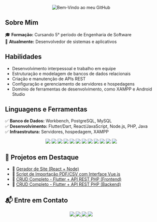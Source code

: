 
<p align="center">
  <img src="https://private-user-images.githubusercontent.com/127036639/430502317-5ab1c1c4-9c7b-4806-965e-afffda08a601.PNG?jwt=eyJhbGciOiJIUzI1NiIsInR5cCI6IkpXVCJ9.eyJpc3MiOiJnaXRodWIuY29tIiwiYXVkIjoicmF3LmdpdGh1YnVzZXJjb250ZW50LmNvbSIsImtleSI6ImtleTUiLCJleHAiOjE3NDM3OTE5OTksIm5iZiI6MTc0Mzc5MTY5OSwicGF0aCI6Ii8xMjcwMzY2MzkvNDMwNTAyMzE3LTVhYjFjMWM0LTljN2ItNDgwNi05NjVlLWFmZmZkYTA4YTYwMS5QTkc_WC1BbXotQWxnb3JpdGhtPUFXUzQtSE1BQy1TSEEyNTYmWC1BbXotQ3JlZGVudGlhbD1BS0lBVkNPRFlMU0E1M1BRSzRaQSUyRjIwMjUwNDA0JTJGdXMtZWFzdC0xJTJGczMlMkZhd3M0X3JlcXVlc3QmWC1BbXotRGF0ZT0yMDI1MDQwNFQxODM0NTlaJlgtQW16LUV4cGlyZXM9MzAwJlgtQW16LVNpZ25hdHVyZT03Y2IyMGI1MjZlNmI3MzM2ZmZmNGNiMjBmYjE1MDhhODY1ZWQwMDFkZTE5ZjZjMTFkM2NhYWI1MDRiNjQ4MmI1JlgtQW16LVNpZ25lZEhlYWRlcnM9aG9zdCJ9.FG7vfBd4hQiv9_65kQR_OPmqHmqouESGJei185wcIUc" alt="Bem-Vindo ao meu GitHub">
</p>

## Sobre Mim  

🎓 **Formação:** Cursando 5° período de Engenharia de Software  
💼 **Atualmente:** Desenvolvedor de sistemas e aplicativos  

## Habilidades  

- Desenvolvimento interpessoal e trabalho em equipe  
- Estruturação e modelagem de bancos de dados relacionais  
- Criação e manutenção de APIs REST  
- Configuração e gerenciamento de servidores e hospedagens  
- Domínio de ferramentas de desenvolvimento, como XAMPP e Android Studio  

## Linguagens e Ferramentas  

✅ **Banco de Dados:** Workbench, PostgreSQL, MySQL  
✅ **Desenvolvimento:** Flutter/Dart, React/JavaScript, Node.js, PHP, Java  
✅ **Infraestrutura:** Servidores, hospedagem, XAMPP  
<p align="center">
  <img src="https://img.shields.io/badge/Flutter-02569B?style=for-the-badge&logo=flutter&logoColor=white" />
  <img src="https://img.shields.io/badge/Dart-0175C2?style=for-the-badge&logo=dart&logoColor=white" />
  <img src="https://img.shields.io/badge/React-20232A?style=for-the-badge&logo=react&logoColor=61DAFB" />
  <img src="https://img.shields.io/badge/JavaScript-F7DF1E?style=for-the-badge&logo=javascript&logoColor=black" />
  <img src="https://img.shields.io/badge/Node.js-339933?style=for-the-badge&logo=nodedotjs&logoColor=white" />
  <img src="https://img.shields.io/badge/PHP-777BB4?style=for-the-badge&logo=php&logoColor=white" />
  <img src="https://img.shields.io/badge/Java-ED8B00?style=for-the-badge&logo=java&logoColor=white" />
  <img src="https://img.shields.io/badge/MySQL-4479A1?style=for-the-badge&logo=mysql&logoColor=white" />
  <img src="https://img.shields.io/badge/PostgreSQL-336791?style=for-the-badge&logo=postgresql&logoColor=white" />
  <img src="https://img.shields.io/badge/Workbench-003545?style=for-the-badge&logo=mysql&logoColor=white" />
  <img src="https://img.shields.io/badge/XAMPP-FB7A24?style=for-the-badge&logo=xampp&logoColor=white" />
  <img src="https://img.shields.io/badge/AndroidStudio-3DDC84?style=for-the-badge&logo=androidstudio&logoColor=white" />
</p>


## 🚀 Projetos em Destaque

- 🔧 [Gerador de Site (React + Node)](https://github.com/gaaaaaaabriel/gera-site.git)  
- 📄 [Script de Importação PDF/CSV com Interface Vue.js](https://github.com/gaaaaaaabriel/TESTES-DE-NIVELAMENTO.git)  
- 📱 [CRUD Completo - Flutter + API REST PHP (Frontend)](https://github.com/gaaaaaaabriel/Flutter_consumoApi.git)  
- 🔌 [CRUD Completo - Flutter + API REST PHP (Backend)](https://github.com/gaaaaaaabriel/Api.git)


## 📬 Entre em Contato

<p align="center">
  <a href="https://www.linkedin.com/in/gabriel-gonçalves-mendonça" target="_blank">
    <img src="https://img.shields.io/badge/LinkedIn-0077B5?style=for-the-badge&logo=linkedin&logoColor=white" />
  </a>
  <a href="mailto:gg405246@gmail.com" target="_blank">
    <img src="https://img.shields.io/badge/Email-D14836?style=for-the-badge&logo=gmail&logoColor=white" />
  </a>
  <a href="https://www.instagram.com/gaab.gon?igsh=YTBtYWlnN3puYWdi&utm_source=qr" target="_blank">
    <img src="https://img.shields.io/badge/Instagram-E4405F?style=for-the-badge&logo=instagram&logoColor=white" />
  </a>
  <a href="https://wa.me/5514997858866" target="_blank">
    <img src="https://img.shields.io/badge/WhatsApp-25D366?style=for-the-badge&logo=whatsapp&logoColor=white" />
  </a>
</p>
